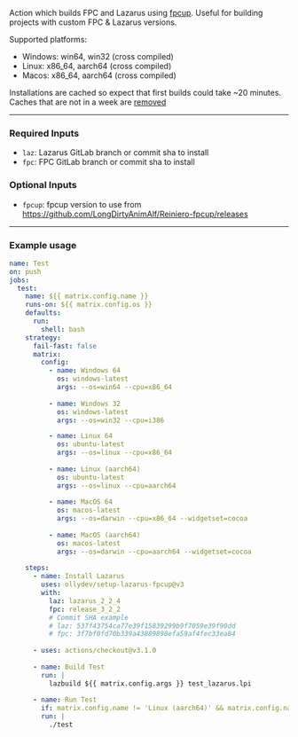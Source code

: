 Action which builds FPC and Lazarus using [fpcup](https://github.com/LongDirtyAnimAlf/Reiniero-fpcup). Useful for building projects with custom FPC & Lazarus versions.

Supported platforms:

- Windows: win64, win32 (cross compiled)
- Linux: x86_64, aarch64 (cross compiled)
- Macos: x86_64, aarch64 (cross compiled)

Installations are cached so expect that first builds could take ~20 minutes.
Caches that are not in a week are [removed](https://github.com/actions/cache#cache-limits)


---

### Required Inputs
  
- `laz`: Lazarus GitLab branch or commit sha to install
- `fpc`: FPC GitLab branch or commit sha to install

### Optional Inputs

- `fpcup`: fpcup version to use from https://github.com/LongDirtyAnimAlf/Reiniero-fpcup/releases

---

### Example usage

```yml
name: Test
on: push
jobs:
  test:
    name: ${{ matrix.config.name }}
    runs-on: ${{ matrix.config.os }}
    defaults:
      run:
        shell: bash
    strategy:
      fail-fast: false
      matrix:
        config:            
          - name: Windows 64
            os: windows-latest
            args: --os=win64 --cpu=x86_64
            
          - name: Windows 32  
            os: windows-latest
            args: --os=win32 --cpu=i386

          - name: Linux 64
            os: ubuntu-latest
            args: --os=linux --cpu=x86_64
            
          - name: Linux (aarch64)  
            os: ubuntu-latest
            args: --os=linux --cpu=aarch64
            
          - name: MacOS 64
            os: macos-latest
            args: --os=darwin --cpu=x86_64 --widgetset=cocoa
 
          - name: MacOS (aarch64)
            os: macos-latest
            args: --os=darwin --cpu=aarch64 --widgetset=cocoa 
            
    steps:
      - name: Install Lazarus
        uses: ollydev/setup-lazarus-fpcup@v3
        with:
          laz: lazarus_2_2_4
          fpc: release_3_2_2
          # Commit SHA example
          # laz: 537f43754ca77e39f15839299b9f7059e39f90dd
          # fpc: 3f7bf0fd70b339a43889898efa59af4fec33ea84         
      
      - uses: actions/checkout@v3.1.0      
      
      - name: Build Test
        run: |
          lazbuild ${{ matrix.config.args }} test_lazarus.lpi
          
      - name: Run Test
        if: matrix.config.name != 'Linux (aarch64)' && matrix.config.name != 'MacOS (aarch64)' # cross compiled
        run: |
          ./test
```

